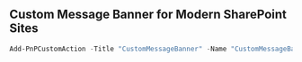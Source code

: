## Custom Message Banner for Modern SharePoint Sites

```powershell
Add-PnPCustomAction -Title "CustomMessageBanner" -Name "CustomMessageBanner" -Location "ClientSideExtension.ApplicationCustomizer" -ClientSideComponentId "1e2688c4-99d8-4897-8871-a9c151ccfc87" -ClientSideComponentProperties "{`"message`":`"Sample message banner text.`"}"
```
